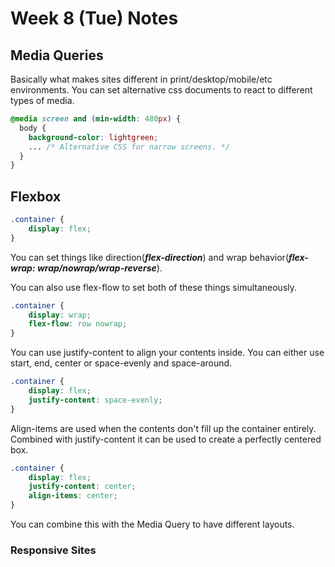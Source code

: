 # Week 8 (Tue) Notes
## Media Queries

Basically what makes sites different in print/desktop/mobile/etc environments. You can set alternative css documents to react to different types of media. 

```css
@media screen and (min-width: 480px) {
  body {
    background-color: lightgreen;
    ... /* Alternative CSS for narrow screens. */
  }
}
```

## Flexbox

```css
.container {
    display: flex;
}
```

You can set things like direction(***flex-direction***) and wrap behavior(***flex-wrap: wrap/nowrap/wrap-reverse***).

You can also use flex-flow to set both of these things simultaneously.

```css
.container {
    display: wrap;
    flex-flow: row nowrap;
}
```

You can use justify-content to align your contents inside. You can either use start, end, center or space-evenly and space-around.

```css 
.container {
    display: flex;
    justify-content: space-evenly;
}
```

Align-items are used when the contents don't fill up the container entirely. Combined with justify-content it can be used to create a perfectly centered box.


```css
.container {
    display: flex;
    justify-content: center;
    align-items: center;
}
```

You can combine this with the Media Query to have different layouts.

### Responsive Sites


